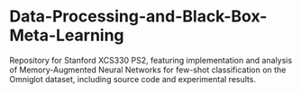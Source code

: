 # Data-Processing-and-Black-Box-Meta-Learning
Repository for Stanford XCS330 PS2, featuring implementation and analysis of Memory-Augmented Neural Networks for few-shot classification on the Omniglot dataset, including source code and experimental results.
